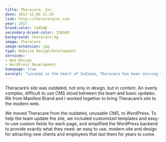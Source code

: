 ```yaml
---
title: Theracare, Inc.
date: 2017-12-06 21:35
link: http://theracareinc.com
year: 2017
brand-color: 33A5AD
secondary-brand-color: 33A5AD
background: theracare-bg
image: theracare
image-extension: jpg
type: Website Design/Development
services: 
- Web Design
- WordPress Development
homepage: true
excerpt: "Located in the heart of Indiana, Theracare has been serving the therapy caregiver community since&nbsp;1996."
---
```


Theracare’s site was outdated, not only in design, but in content. An overly complex, difficult to use CMS stood between the team and basic updates. Rik from Manifest Brand and I worked together to bring Theracare’s site to the modern web.

We moved Theracare from the outdated, unusable CMS, to WordPress. To help the team update the site, we included customized templates and easy-to-use custom fields for each page, and simplified the WordPress backend to provide exactly what they need: an easy to use, modern site and design for attracting new clients and employees that last them for years to come.
